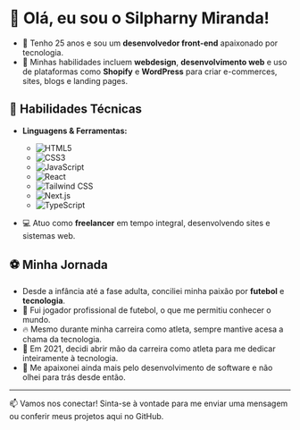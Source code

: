 # 👋 Olá, eu sou o Silpharny Miranda!

- 🎂 Tenho 25 anos e sou um **desenvolvedor front-end** apaixonado por tecnologia.
- 🌟 Minhas habilidades incluem **webdesign**, **desenvolvimento web** e uso de plataformas como **Shopify** e **WordPress** para criar e-commerces, sites, blogs e landing pages.

## 🚀 Habilidades Técnicas

- **Linguagens & Ferramentas:**
  - ![HTML5](https://img.shields.io/badge/HTML5-E34F26?style=for-the-badge&logo=html5&logoColor=white)
  - ![CSS3](https://img.shields.io/badge/CSS3-1572B6?style=for-the-badge&logo=css3&logoColor=white)
  - ![JavaScript](https://img.shields.io/badge/JavaScript-F7DF1E?style=for-the-badge&logo=javascript&logoColor=black)
  - ![React](https://img.shields.io/badge/React-20232A?style=for-the-badge&logo=react&logoColor=61DAFB)
  - ![Tailwind CSS](https://img.shields.io/badge/TailwindCSS-38B2AC?style=for-the-badge&logo=tailwind-css&logoColor=white)
  - ![Next.js](https://img.shields.io/badge/Next.js-000000?style=for-the-badge&logo=nextdotjs&logoColor=white)
  - ![TypeScript](https://img.shields.io/badge/TypeScript-007ACC?style=for-the-badge&logo=typescript&logoColor=white)

- 💻 Atuo como **freelancer** em tempo integral, desenvolvendo sites e sistemas web.

## ⚽️ Minha Jornada

- Desde a infância até a fase adulta, conciliei minha paixão por **futebol** e **tecnologia**.
- 🏅 Fui jogador profissional de futebol, o que me permitiu conhecer o mundo.
- 🔥 Mesmo durante minha carreira como atleta, sempre mantive acesa a chama da tecnologia.
- 🚀 Em 2021, decidi abrir mão da carreira como atleta para me dedicar inteiramente à tecnologia.
- 💖 Me apaixonei ainda mais pelo desenvolvimento de software e não olhei para trás desde então.

---

📫 Vamos nos conectar! Sinta-se à vontade para me enviar uma mensagem ou conferir meus projetos aqui no GitHub.
